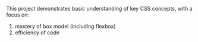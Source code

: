 This project demonstrates basic understanding of key CSS concepts, with a focus on:

1. mastery of box model (including flexbox)
2. efficiency of code
